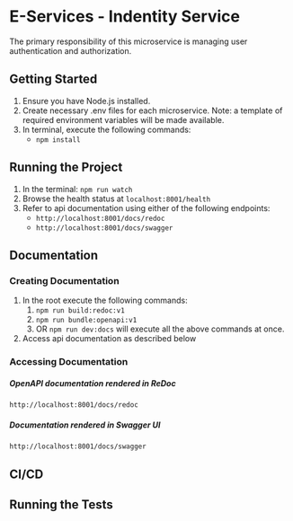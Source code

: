 # E-Services - Indentity Service

The primary responsibility of this microservice is managing user authentication and authorization.

## Getting Started

1. Ensure you have Node.js installed.
2. Create necessary .env files for each microservice. Note: a template of required environment variables will be made available.
3. In terminal, execute the following commands:
   - `npm install`

## Running the Project

1. In the terminal: `npm run watch`
2. Browse the health status at `localhost:8001/health`
3. Refer to api documentation using either of the following endpoints:
   - `http://localhost:8001/docs/redoc`
   - `http://localhost:8001/docs/swagger`

## Documentation

### Creating Documentation

1. In the root execute the following commands:
   1. `npm run build:redoc:v1`
   2. `npm run bundle:openapi:v1`
   3. OR `npm run dev:docs` will execute all the above commands at once.
2. Access api documentation as described below

### Accessing Documentation

##### OpenAPI documentation rendered in ReDoc

`http://localhost:8001/docs/redoc`

##### Documentation rendered in Swagger UI

`http://localhost:8001/docs/swagger`

## CI/CD

## Running the Tests
